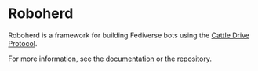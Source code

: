 # Roboherd

Roboherd is a framework for building Fediverse bots
using the [Cattle Drive Protocol](https://bovine.codeberg.page/cattle_grid/cattle_drive/).

For more information, see the [documentation](https://bovine.codeberg.page/roboherd/) or the [repository](https://codeberg.org/bovine/roboherd/).

